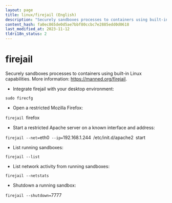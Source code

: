 ```yaml
---
layout: page
title: linux/firejail (English)
description: "Securely sandboxes processes to containers using built-in Linux capabilities."
content_hash: fa0ec865de0d5ae7bbf80ccbc7e2885edd0d0618
last_modified_at: 2023-11-12
tldri18n_status: 2
---
```

# firejail

Securely sandboxes processes to containers using built-in Linux capabilities.
More information: <https://manned.org/firejail>.

- Integrate firejail with your desktop environment:

`sudo firecfg`

- Open a restricted Mozilla Firefox:

`firejail `<span class="tldr-var badge badge-pill bg-dark-lm bg-white-dm text-white-lm text-dark-dm font-weight-bold">firefox</span>

- Start a restricted Apache server on a known interface and address:

`firejail --net=`<span class="tldr-var badge badge-pill bg-dark-lm bg-white-dm text-white-lm text-dark-dm font-weight-bold">eth0</span>` --ip=`<span class="tldr-var badge badge-pill bg-dark-lm bg-white-dm text-white-lm text-dark-dm font-weight-bold">192.168.1.244</span>` `<span class="tldr-var badge badge-pill bg-dark-lm bg-white-dm text-white-lm text-dark-dm font-weight-bold">/etc/init.d/apache2</span>` `<span class="tldr-var badge badge-pill bg-dark-lm bg-white-dm text-white-lm text-dark-dm font-weight-bold">start</span>

- List running sandboxes:

`firejail --list`

- List network activity from running sandboxes:

`firejail --netstats`

- Shutdown a running sandbox:

`firejail --shutdown=`<span class="tldr-var badge badge-pill bg-dark-lm bg-white-dm text-white-lm text-dark-dm font-weight-bold">7777</span>
